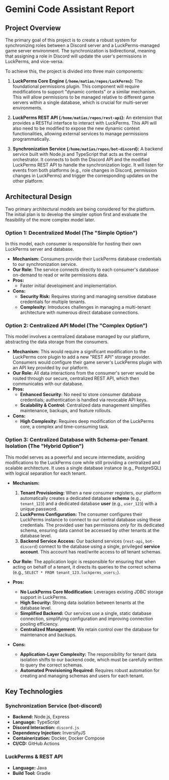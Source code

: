 # Gemini Code Assistant Report

## Project Overview

The primary goal of this project is to create a robust system for synchronizing roles between a Discord server and a LuckPerms-managed game server environment. The synchronization is bidirectional, meaning that assigning a role in Discord will update the user's permissions in LuckPerms, and vice-versa.

To achieve this, the project is divided into three main components:

1.  **LuckPerms Core Engine (`/home/matias/repos/LuckPerms`):** The foundational permissions plugin. This component will require modifications to support "dynamic contexts" or a similar mechanism. This will allow permissions to be managed relative to different game servers within a single database, which is crucial for multi-server environments.

2.  **LuckPerms REST API (`/home/matias/repos/rest-api`):** An extension that provides a RESTful interface to interact with LuckPerms. This API will also need to be modified to expose the new dynamic context functionalities, allowing external services to manage permissions programmatically.

3.  **Synchronization Service (`/home/matias/repos/bot-discord`):** A backend service built with Node.js and TypeScript that acts as the central orchestrator. It connects to both the Discord API and the modified LuckPerms REST API to handle the synchronization logic. It will listen for events from both platforms (e.g., role changes in Discord, permission changes in LuckPerms) and trigger the corresponding updates on the other platform.

## Architectural Design

Two primary architectural models are being considered for the platform. The initial plan is to develop the simpler option first and evaluate the feasibility of the more complex model later.

### Option 1: Decentralized Model (The "Simple Option")

In this model, each consumer is responsible for hosting their own LuckPerms server and database.
-   **Mechanism:** Consumers provide their LuckPerms database credentials to our synchronization service.
-   **Our Role:** The service connects directly to each consumer's database on-demand to read or write permissions data.
-   **Pros:**
    -   Faster initial development and implementation.
-   **Cons:**
    -   **Security Risk:** Requires storing and managing sensitive database credentials for multiple tenants.
    -   **Complexity:** Introduces challenges in managing a multi-tenant architecture with numerous direct database connections.

### Option 2: Centralized API Model (The "Complex Option")

This model involves a centralized database managed by our platform, abstracting the data storage from the consumers.
-   **Mechanism:** This would require a significant modification to the LuckPerms core plugin to add a new "REST API" storage provider. Consumers would configure their game server's LuckPerms plugin with an API key provided by our platform.
-   **Our Role:** All data interactions from the consumer's server would be routed through our secure, centralized REST API, which then communicates with our database.
-   **Pros:**
    -   **Enhanced Security:** No need to store consumer database credentials; authentication is handled via revocable API keys.
    -   **Scalability & Control:** Centralized data management simplifies maintenance, backups, and feature rollouts.
-   **Cons:**
    -   **High Complexity:** Requires deep modification of the LuckPerms core, a complex and time-consuming task.

### Option 3: Centralized Database with Schema-per-Tenant Isolation (The "Hybrid Option")

This model serves as a powerful and secure intermediate, avoiding modifications to the LuckPerms core while still providing a centralized and scalable architecture. It uses a single database instance (e.g., PostgreSQL) with logical separation for each tenant.

-   **Mechanism:**
    1.  **Tenant Provisioning:** When a new consumer registers, our platform automatically creates a dedicated database **schema** (e.g., `tenant_123`) and a dedicated database **user** (e.g., `user_123`) with a unique password.
    2.  **LuckPerms Configuration:** The consumer configures their LuckPerms instance to connect to our central database using these credentials. The provided user has permissions *only* for its dedicated schema, ensuring data cannot be accessed by other tenants at the database level.
    3.  **Backend Service Access:** Our backend services (`rest-api`, `bot-discord`) connect to the database using a single, privileged **service account**. This account has read/write access to *all* tenant schemas.

-   **Our Role:** The application logic is responsible for ensuring that when acting on behalf of a tenant, it directs its queries to the correct schema (e.g., `SELECT * FROM tenant_123.luckperms_users;`).

-   **Pros:**
    -   **No LuckPerms Core Modification:** Leverages existing JDBC storage support in LuckPerms.
    -   **High Security:** Strong data isolation between tenants at the database level.
    -   **Simplified Backend:** Our services use a single, static database connection, simplifying configuration and improving connection pooling efficiency.
    -   **Centralized Management:** We retain control over the database for maintenance and backups.

-   **Cons:**
    -   **Application-Layer Complexity:** The responsibility for tenant data isolation shifts to our backend code, which must be carefully written to query the correct schemas.
    -   **Automated Provisioning Required:** Requires robust automation for creating and managing schemas and users for each tenant.

## Key Technologies

### Synchronization Service (bot-discord)
- **Backend:** Node.js, Express
- **Language:** TypeScript
- **Discord Interaction:** `discord.js`
- **Dependency Injection:** InversifyJS
- **Containerization:** Docker, Docker Compose
- **CI/CD:** GitHub Actions

### LuckPerms & REST API
- **Language:** Java
- **Build Tool:** Gradle

